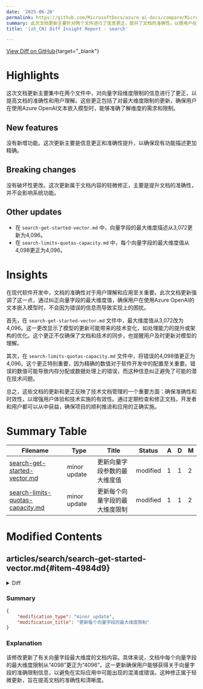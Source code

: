 ```yaml
---
date: '2025-06-20'
permalink: https://github.com/MicrosoftDocs/azure-ai-docs/compare/MicrosoftDocs:1531236...MicrosoftDocs:fc0b900
summary: 此次文档更新主要针对两个文件进行了信息更正，提升了文档的准确性，以便用户在使用Azure OpenAI文本嵌入模型时能更清晰地理解维度的需求和限制。具体更正包括将向量字段的最大维度描述从3,072更新为4,096，同时在另一文件中将错误的维度值更正为4,096。这次更新没有新增功能及破坏性更改，主要是对现有内容的修正，以避免因错误信息导致的技术问题，确保用户体验和技术实施的有效性。
title: '[zh_CN] Diff Insight Report - search'

---
```


[View Diff on GitHub](https://github.com/MicrosoftDocs/azure-ai-docs/compare/MicrosoftDocs:1531236...MicrosoftDocs:fc0b900){target="_blank"}

# Highlights
这次文档更新主要集中在两个文件中，对向量字段维度限制的信息进行了更正，以提高文档的准确性和用户理解。这些更正包括了对最大维度限制的更新，确保用户在使用Azure OpenAI文本嵌入模型时，能够准确了解维度的需求和限制。

## New features
没有新增功能。这次更新主要是信息更正和准确性提升，以确保现有功能描述更加精确。

## Breaking changes
没有破坏性更改。这次更新属于文档内容的轻微修正，主要是提升文档的准确性，并不会影响系统功能。

## Other updates
- 在 `search-get-started-vector.md` 中，向量字段的最大维度描述从3,072更新为4,096。
- 在 `search-limits-quotas-capacity.md` 中，每个向量字段的最大维度值从4,098更正为4,096。

# Insights
在现代软件开发中，文档的准确性对于用户理解和应用至关重要。此次文档更新强调了这一点，通过纠正向量字段的最大维度值，确保用户在使用Azure OpenAI的文本嵌入模型时，不会因为错误的信息而导致实现上的困扰。

首先，在 `search-get-started-vector.md` 文件中，最大维度值从3,072改为4,096。这一更改显示了模型的更新可能带来的技术变化，如处理能力的提升或架构的优化。这个更正不仅确保了文档和技术的同步，也提醒用户及时更新对模型的理解。

其次，在 `search-limits-quotas-capacity.md` 文件中，将错误的4,098值更正为4,096。这个更正特别重要，因为精确的数值对于软件开发中的配置至关重要。错误的数值可能导致内存分配或数据处理上的错误，而这种信息纠正避免了可能的潜在技术问题。

总之，这些文档的更新和更正反映了技术文档管理的一个重要方面：确保准确性和时效性，以增强用户体验和技术实施的有效性。通过定期检查和修正文档，开发者和用户都可以从中获益，确保项目的顺利推进和应用的正确实施。

# Summary Table
|  Filename  | Type |    Title    | Status | A  | D  | M  |
|------------|------|-------------|--------|----|----|----|
| [search-get-started-vector.md](#item-4984d9) | minor update | 更新向量字段参数的最大维度值 | modified | 1 | 1 | 2 | 
| [search-limits-quotas-capacity.md](#item-3b201a) | minor update | 更新每个向量字段的最大维度限制 | modified | 1 | 1 | 2 | 


# Modified Contents
## articles/search/search-get-started-vector.md{#item-4984d9}

<details>
<summary>Diff</summary>
````diff
@@ -647,7 +647,7 @@ Key takeaways about the [Documents - Index REST API](/rest/api/searchservice/doc
 
 - Documents in the payload consist of fields defined in the index schema.
 
-- Vector fields contain floating point values. The dimensions attribute has a minimum of 2 and a maximum of 3,072 floating point values each. This quickstart sets the dimensions attribute to 1,536 because that's the size of embeddings generated by the Azure OpenAI **text-embedding-3-small** model.
+- Vector fields contain floating point values. The dimensions attribute has a minimum of 2 and a maximum of `4096` floating point values each. This quickstart sets the dimensions attribute to 1,536 because that's the size of embeddings generated by the Azure OpenAI **text-embedding-3-small** model.
 
 ## Run queries
 
````
</details>

### Summary

```json
{
    "modification_type": "minor update",
    "modification_title": "更新向量字段参数的最大维度值"
}
```

### Explanation
该修改主要是更新文档中关于向量字段的描述。具体来说，之前关于向量字段的维度属性的最大值进行了更正，从原来的“3,072”更改为“4,096”。这个调整提供了更准确的信息，以确保用户了解在使用Azure OpenAI **text-embedding-3-small** 模型时，维度属性可接受的最大值。这种变化虽然不影响现有功能，但它帮助维护文档的准确性和可靠性。

## articles/search/search-limits-quotas-capacity.md{#item-3b201a}

<details>
<summary>Diff</summary>
````diff
@@ -41,7 +41,7 @@ Maximum limits on storage, workloads, and quantities of indexes and other object
 |----------|------|--------|----|----|----|------------|----|----|
 | Maximum indexes |3 |5 or 15 |50 |200 |200 |1000 per partition or 3000 per service |10 |10 |
 | Maximum simple fields per index&nbsp;<sup>2</sup> |1000 |100 |1000 |1000 |1000 |1000 |1000 |1000 |
-| Maximum dimensions per vector field | 4098|4098|4098|4098|4098|4098|4098|4098|
+| Maximum dimensions per vector field | 4096|4096|4096|4096|4096|4096|4096|4096|
 | Maximum complex collections per index |40 |40 |40 |40 |40 |40 |40 |40 |
 | Maximum elements across all complex collections per document&nbsp;<sup>3</sup> |3000 |3000 |3000 |3000 |3000 |3000 |3000 |3000 |
 | Maximum depth of complex fields |10 |10 |10 |10 |10 |10 |10 |10 |
````
</details>

### Summary

```json
{
    "modification_type": "minor update",
    "modification_title": "更新每个向量字段的最大维度限制"
}
```

### Explanation
该修改更新了有关向量字段最大维度的文档内容。具体来说，文档中每个向量字段的最大维度限制从“4098”更正为“4096”。这一更新确保用户能够获得关于向量字段的准确限制信息，以避免在实际应用中可能出现的混淆或错误。这种修正属于轻微更新，旨在提高文档的准确性和清晰度。


